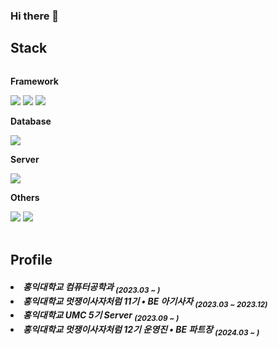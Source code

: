 ### Hi there 👋

<!--
**soyeoneeii/soyeoneeii** is a ✨ _special_ ✨ repository because its `README.md` (this file) appears on your GitHub profile.

Here are some ideas to get you started:

- 🔭 I’m currently working on ...
- 🌱 I’m currently learning ...
- 👯 I’m looking to collaborate on ...
- 🤔 I’m looking for help with ...
- 💬 Ask me about ...
- 📫 How to reach me: ...
- 😄 Pronouns: ...
- ⚡ Fun fact: ...
-->

## Stack
<div style="display:flex; flex-direction:column; align-items:flex-start;">
    <!-- Backend -->
    <p><strong>Framework</strong></p>
    <div>
        <img src="https://img.shields.io/badge/Django-092E20?style=for-the-badge&logo=Django&logoColor=white"/>
        <img src="https://img.shields.io/badge/Spring-6DB33F?style=for-the-badge&logo=Spring&logoColor=white"/>
        <img src="https://img.shields.io/badge/Spring Boot-6DB33F?style=for-the-badge&logo=spring boot&logoColor=white"> 
    </div>
    <!-- Database -->
    <p><strong>Database</strong></p>
    <div>
<!--         <img src="https://img.shields.io/badge/oracle-F80000?style=for-the-badge&logo=oracle&logoColor=white">  -->
        <img src="https://img.shields.io/badge/mysql-4479A1?style=for-the-badge&logo=mysql&logoColor=white"> 
<!--         <img src="https://img.shields.io/badge/firebase-FFCA28?style=for-the-badge&logo=firebase&logoColor=white"> -->
    </div>
    <!-- Server -->
    <p><strong>Server</strong></p>
    <div>
<!--         <img src="https://img.shields.io/badge/linux-FCC624?style=for-the-badge&logo=linux&logoColor=black">  -->
<!--         <img src="https://img.shields.io/badge/apache tomcat-F8DC75?style=for-the-badge&logo=apachetomcat&logoColor=black"> -->
        <img src="https://img.shields.io/badge/Amazon AWS-232F3E?style=for-the-badge&logo=amazon aws&logoColor=white"> 
    </div>
    <!-- Frontend -->
<!--     <p><strong>Frontend</strong></p>
    <div>
        <img src="https://img.shields.io/badge/html5-E34F26?style=flat-square&logo=html5&logoColor=white"> 
        <img src="https://img.shields.io/badge/css-1572B6?style=flat-square&logo=css3&logoColor=white"> 
        <img src="https://img.shields.io/badge/javascript-F7DF1E?style=flat-square&logo=javascript&logoColor=black"> 
        <img src="https://img.shields.io/badge/bootstrap-7952B3?style=flat-square&logo=bootstrap&logoColor=white">
    </div> -->
    <!-- Others -->
    <p><strong>Others</strong></p>
    <div>
<!--         <img src="https://img.shields.io/badge/Kotlin-7F52FF?style=flat-square&logo=kotlin&logoColor=white">
        <img src="https://img.shields.io/badge/Andoid Studio-3DDC84?style=flat-square&logo=android studio&logoColor=white"> -->
                <img src="https://img.shields.io/badge/Java-007396?style=for-the-badge&logo=Java&logoColor=white"> 
        <img src="https://img.shields.io/badge/python-3776AB?style=for-the-badge&logo=python&logoColor=white"> 
</div><br>
</div>

## Profile
<h5>
<li>홍익대학교 컴퓨터공학과 <sub>(2023.03 ~ )</sub></li>
<li>홍익대학교 멋쟁이사자처럼 11기 • BE 아기사자 <sub>(2023.03 ~ 2023.12)</sub></li>
<li>홍익대학교 UMC 5기 Server <sub>(2023.09 ~ )</sub></li>
<li>홍익대학교 멋쟁이사자처럼 12기 운영진 • BE 파트장 <sub>(2024.03 ~ )</sub></li>
</h5>
